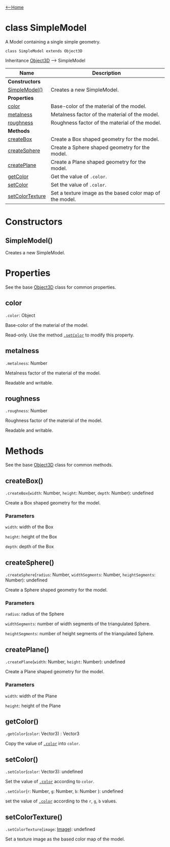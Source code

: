 [<--Home](index.html)

# class SimpleModel

A Model containing a single simple geometry.

`class SimpleModel extends Object3D`

Inheritance [Object3D](Object3D.html) --> SimpleModel

| Name                                                          | Description                                                    |
| --------------------------------------------------------------| -------------------------------------------------------------- |
| **Constructors**                                              |                                                                |
| [SimpleModel()](#simplemodel)                                 | Creates a new SimpleModel.                                     |
| **Properties**                                                |                                                                |
| [color](#color)                                               | Base-color of the material of the model.                       |
| [metalness](#metalness)                                       | Metalness factor of the material of the model.                 |
| [roughness](#roughness)                                       | Roughness factor of the material of the model.                 |
| **Methods**                                                   |                                                                |
| [createBox](#createbox)                                       | Create a Box shaped geometry for the model.                    |
| [createSphere](#createsphere)                                 | Create a Sphere shaped geometry for the model.                 |
| [createPlane](#createplane)                                   | Create a Plane shaped geometry for the model.                  |
| [getColor](#getcolor)                                         | Get the value of `.color`.                                     |
| [setColor](#setcolor)                                         | Set the value of `.color`.                                     |
| [setColorTexture](#setcolortexture)                           | Set a texture image as the based color map of the model.       |


# Constructors

## SimpleModel()

Creates a new SimpleModel.

# Properties

See the base [Object3D](Object3D.html#properties) class for common properties.

## color

`.color`: Object

Base-color of the material of the model.

Read-only. Use the method [`.setColor`](setcolor) to modify this property.

## metalness

`.metalness`: Number

Metalness factor of the material of the model.

Readable and writable.

## roughness

`.roughness`: Number

Roughness factor of the material of the model.

Readable and writable.

# Methods

See the base [Object3D](Object3D.html#methods) class for common methods.

## createBox()

`.createBox`(`width`: Number, `height`: Number, `depth`: Number): undefined

Create a Box shaped geometry for the model.

### Parameters

`width`: width of the Box

`height`: height of the Box

`depth`: depth of the Box

## createSphere()

`.createSphere`(`radius`: Number, `widthSegments`: Number, `heightSegments`: Number): undefined

Create a Sphere shaped geometry for the model.

### Parameters

`radius`: radius of the Sphere

`widthSegments`: number of width segments of the triangulated Sphere.

`heightSegments`: number of height segments of the triangulated Sphere.

## createPlane()

`.createPlane`(`width`: Number, `height`: Number): undefined

Create a Plane shaped geometry for the model.

### Parameters

`width`: width of the Plane

`height`: height of the Plane

## getColor()

`.getColor`(`color`: Vector3) : Vector3

Copy the value of [`.color`](#color) into `color`.

## setColor()

`.setColor`(`color`: Vector3): undefined

Set the value of [`.color`](#color) according to `color`.

`.setColor`(`r`: Number, `g`: Number, `b`: Number ): undefined

set the value of [`.color`](#color) according to the `r`, `g`, `b` values.

## setColorTexture()

`.setColorTexture`(`image`: [Image](Image.html)): undefined

Set a texture image as the based color map of the model.

